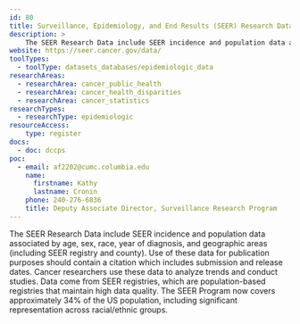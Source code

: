 ```yaml
---
id: 80
title: Surveillance, Epidemiology, and End Results (SEER) Research Data
description: >
    The SEER Research Data include SEER incidence and population data associated by age, sex, race, year of diagnosis, and geographic areas (including SEER registry and county).
website: https://seer.cancer.gov/data/
toolTypes:
  - toolType: datasets_databases/epidemiologic_data
researchAreas:
  - researchArea: cancer_public_health
  - researchArea: cancer_health_disparities
  - researchArea: cancer_statistics
researchTypes:
  - researchType: epidemiologic
resourceAccess:
    type: register
docs:
  - doc: dccps
poc:
  - email: af2202@cumc.columbia.edu
    name:
      firstname: Kathy
      lastname: Cronin
    phone: 240-276-6836
    title: Deputy Associate Director, Surveillance Research Program
---
```

The SEER Research Data include SEER incidence and population data associated by age, sex, race, year of diagnosis, and geographic areas (including SEER registry and county). Use of these data for publication purposes should contain a citation which includes submission and release dates. Cancer researchers use these data to analyze trends and conduct studies. Data come from SEER registries, which are population-based registries that maintain high data quality. The SEER Program now covers approximately 34% of the US population, including significant representation across racial/ethnic groups.